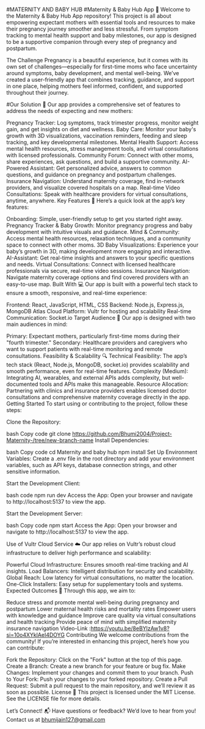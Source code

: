 #MATERNITY AND BABY HUB
#Maternity & Baby Hub App 🚀
Welcome to the Maternity & Baby Hub App repository! This project is all about empowering expectant mothers with essential tools and resources to make their pregnancy journey smoother and less stressful. From symptom tracking to mental health support and baby milestones, our app is designed to be a supportive companion through every step of pregnancy and postpartum.

The Challenge
Pregnancy is a beautiful experience, but it comes with its own set of challenges—especially for first-time moms who face uncertainty around symptoms, baby development, and mental well-being. We’ve created a user-friendly app that combines tracking, guidance, and support in one place, helping mothers feel informed, confident, and supported throughout their journey.

#Our Solution 🌸
Our app provides a comprehensive set of features to address the needs of expecting and new mothers:

Pregnancy Tracker: Log symptoms, track trimester progress, monitor weight gain, and get insights on diet and wellness.
Baby Care: Monitor your baby's growth with 3D visualizations, vaccination reminders, feeding and sleep tracking, and key developmental milestones.
Mental Health Support: Access mental health resources, stress management tools, and virtual consultations with licensed professionals.
Community Forum: Connect with other moms, share experiences, ask questions, and build a supportive community.
AI-Powered Assistant: Get personalized advice, answers to common questions, and guidance on pregnancy and postpartum challenges.
Insurance Navigation: Understand maternity coverage, find in-network providers, and visualize covered hospitals on a map.
Real-time Video Consultations: Speak with healthcare providers for virtual consultations, anytime, anywhere.
Key Features 🌟
Here’s a quick look at the app’s key features:

Onboarding: Simple, user-friendly setup to get you started right away.
Pregnancy Tracker & Baby Growth: Monitor pregnancy progress and baby development with intuitive visuals and guidance.
Mind & Community: Access mental health resources, relaxation techniques, and a community space to connect with other moms.
3D Baby Visualizations: Experience your baby’s growth in 3D, making development more engaging and interactive.
AI-Assistant: Get real-time insights and answers to your specific questions and needs.
Virtual Consultations: Connect with licensed healthcare professionals via secure, real-time video sessions.
Insurance Navigation: Navigate maternity coverage options and find covered providers with an easy-to-use map.
Built With 💻
Our app is built with a powerful tech stack to ensure a smooth, responsive, and real-time experience:

Frontend: React, JavaScript, HTML, CSS
Backend: Node.js, Express.js, MongoDB Atlas
Cloud Platform: Vultr for hosting and scalability
Real-time Communication: Socket.io
Target Audience 🎯
Our app is designed with two main audiences in mind:

Primary: Expectant mothers, particularly first-time moms during their "fourth trimester."
Secondary: Healthcare providers and caregivers who want to support patients with real-time monitoring and remote consultations.
Feasibility & Scalability 🔍
Technical Feasibility: The app’s tech stack (React, Node.js, MongoDB, socket.io) provides scalability and smooth performance, even for real-time features.
Complexity (Medium): Integrating AI, wearables, and external APIs adds complexity, but well-documented tools and APIs make this manageable.
Resource Allocation: Partnering with clinics and insurance providers enables licensed doctor consultations and comprehensive maternity coverage directly in the app.
Getting Started
To start using or contributing to the project, follow these steps:

Clone the Repository:

bash
Copy code
git clone https://github.com/Bhumi2004/Project-Maternity-/tree/new-branch-name
Install Dependencies:

bash
Copy code
cd Maternity and baby hub
npm install
Set Up Environment Variables: Create a .env file in the root directory and add your environment variables, such as API keys, database connection strings, and other sensitive information.

Start the Development Client:

bash
code
npm run dev
Access the App: Open your browser and navigate to http://localhost:5137 to view the app.

Start the Development Server:

bash
Copy code
npm start
Access the App: Open your browser and navigate to http://localhost:5137 to view the app.

Use of Vultr Cloud Service ☁️
Our app relies on Vultr’s robust cloud infrastructure to deliver high performance and scalability:

Powerful Cloud Infrastructure: Ensures smooth real-time tracking and AI insights.
Load Balancers: Intelligent distribution for security and scalability.
Global Reach: Low latency for virtual consultations, no matter the location.
One-Click Installers: Easy setup for supplementary tools and systems.
Expected Outcomes 🌈
Through this app, we aim to:

Reduce stress and promote mental well-being during pregnancy and postpartum
Lower maternal health risks and mortality rates
Empower users with knowledge and guidance
Improve care quality via virtual consultations and health tracking
Provide peace of mind with simplified maternity insurance navigation
Video-Link :https://youtu.be/8eBYlzAw1v8?si=10o4XYklAeI4DOYG
Contributing
We welcome contributions from the community! If you’re interested in enhancing this project, here’s how you can contribute:

Fork the Repository: Click on the "Fork" button at the top of this page.
Create a Branch: Create a new branch for your feature or bug fix.
Make Changes: Implement your changes and commit them to your branch.
Push to Your Fork: Push your changes to your forked repository.
Create a Pull Request: Submit a pull request to the main repository, and we’ll review it as soon as possible.
License 📜
This project is licensed under the MIT License. See the LICENSE file for more details.

Let’s Connect! 📬
Have questions or feedback? We’d love to hear from you! Contact us at bhumijain127@gmail.com
